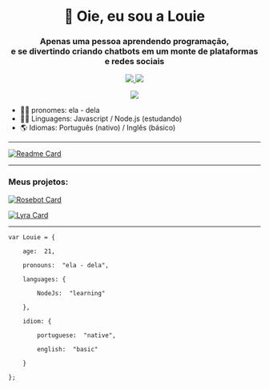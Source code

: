 <h1 align="center"> 👋 Oie, eu sou a Louie</h1>

<!--
Oie stalker, bem vinde ao meu README.md
-->

<h3 align="center"> Apenas uma pessoa aprendendo programação, <br> e se divertindo criando chatbots em um monte de plataformas e redes sociais </h3>

<p align="center">
	<a href="https://discord.gg/VFJAqE7Uz6">
	<img src="https://img.shields.io/badge/Discord-7289DA?flat-square&logo=discord&logoColor=white"/>
	<img src="https://img.shields.io/discord/868989595440783362"/>
	</a>
</p>

<p align="center">
	<a  href="https://twitter.com/louie_cipher">
	<img src="https://img.shields.io/twitter/follow/Louie_Cipher?label=%40louie_cipher&style=social"/>
</p>

  [](https://github.com/louie-cipher)

 - 🏳‍🌈 pronomes: ela - dela
 - 👩‍💻 Linguagens: Javascript / Node.js (estudando)
 - 🌎 Idiomas: Português (nativo) / Inglês (básico)

---
[![Readme Card](https://github-readme-stats.vercel.app/api?username=louie-cipher&show_icons=true&theme=dracula&locale=&title_color=#F5A9B8s)](https://github.com/Louie-Cipher)

---

### Meus projetos:
[![Rosebot Card](https://github-readme-stats.vercel.app/api/pin/?username=louie-cipher&theme=dracula&repo=rosebot)](https://github.com/Louie-Cipher/rosebot)

[![Lyra Card](https://github-readme-stats.vercel.app/api/pin/?username=louie-cipher&theme=dracula&repo=Lyra)](https://github.com/Louie-Cipher/Lyra)

---

	var Louie = {

		age:  21,

		pronouns:  "ela - dela",

		languages: {

			NodeJs:  "learning"

		},

		idiom: {

			portuguese:  "native",

			english:  "basic"

		}

	};

<!--
**Louie-Cipher/louie-cipher** is a ✨ _special_ ✨ repository because its `README.md` (this file) appears on your GitHub profile.

Here are some ideas to get you started:

- 🔭 I’m currently working on ...
- 🌱 I’m currently learning ...
- 👯 I’m looking to collaborate on ...
- 🤔 I’m looking for help with ...
- 💬 Ask me about ...
- 📫 How to reach me: ...
- 😄 Pronouns: ...
- ⚡ Fun fact: ...
-->
